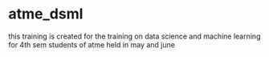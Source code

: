 # atme_dsml
this training is created for the training on data science and machine learning for 4th sem students of atme held in may and june 
